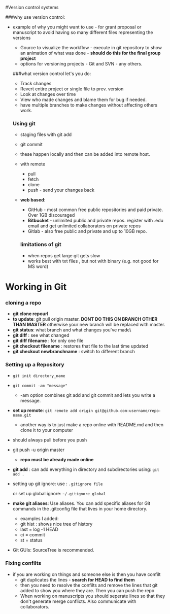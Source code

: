 #Version control systems
		
###why use version control:

* example of why you might want to use - for grant proposal or manuscript to avoid having so many different files representing the versions
	* Gource to visualize the workflow - execute in git repository to show an animation of what was done - **should do this for the final group project**
	* options for versioning projects - Git and SVN - any others.
	
	###what version control let's you do:
	
	* Track changes
	* Revert entire project or single file to prev. version
	* Look at changes over time
	* View who made changes and blame them for bug if needed.
	* have multiple branches to make changes without affecting others work.
	 
	### Using git
	* staging files with git add
	* git commit
	* these happen locally and then can be added into remote host. 
	* with remote
		* pull
		* fetch
		* clone
		* push - send your changes back
	* **web based**: 
		* GitHub - most common free public repositories and paid private. 		Over 1GB discouraged
		* **Bitbucket** - unlimited public and private repos. register 		with .edu email and get unlimited collaborators on private repos
		* Gitlab - also free public and private and up to 10GB repo.
		
		### limitations of git
		* when repos get large git gets slow
		* works best with txt files , but not with binary (e.g. not good 		for MS word)

# Working in Git

### cloning a repo
* **git clone repourl**
* **to update**: git pull origin master. **DONT DO THIS ON BRANCH OTHER THAN MASTER** otherwise your new branch will be replaced with master.
* **git status**: what branch and what changes you've made\
* **git diff** : see what changed
* **git diff filename** : for only one file
* **git checkout filename** : restores that file to the last time updated
* **git checkout newbranchname** : switch to different branch

### Setting up a Repository 

* `git init directory_name`
* `git commit -am "message"`  
	*  -am option combines git add and git commit and lets you write a message. 
* **set up remote**: `git remote add origin git@github.com:username/repo-name.git` 
	* another way is to just make a repo online with README.md and then clone it to your computer
* should always pull before you push
* git push -u origin master 
	* **repo must be already made online**
* **git add** : can add everything in directory and subdirectories using: 
`git add . `
* setting up git ignore:
	use : `.gitignore file`
	
	or set up global ignore: `~/.gitignore_global`
	
* **make git aliases**: Use aliases. You can add specific aliases for Git commands in the .gitconfig file that lives in your home directory.
	* examples I added:
	* git hist : shows nice tree of history
	* last = log -1 HEAD
	* ci = commit
	* st = status

* Git GUIs: SourceTree is recommended. 

### Fixing confilts
* if you are working on things and someone else is then you have confilt
	* git duplicates the lines - **search for HEAD to find them** 
	* then you need to resolve the confilts and remove the lines that git added to show you where they are. Then you can push the repo
	* When working on manuscripts you should seperate lines so that they don't generate merge conflicts. Also communicate with collaborators. 





		

	

